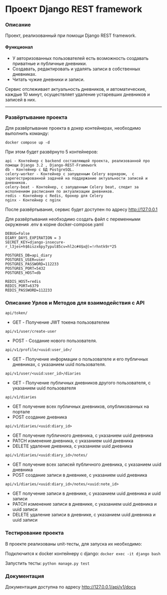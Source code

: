 # Проект Django REST framework

### Описание

Проект, реализованный при помощи Django REST framework.


#### **Функционал**
- У авторизованных пользователей есть возможность создавать приватные и публичные дневники.
- Создавать, редактировать и удалять записи в собственных дневниках.
- Читать чужие дневники и записи.

Сервис отслеживает актуальность дневников, и автоматические, каждые 10 минут, осуществляет удаление устаревших дневников и записей в них.

-------------
### Развёртывание проекта
Для развёртывание проекта в докер контейнерах, необходимо выполнить команду:

	docker compose up -d

При этом будет развёрнуто 5 контейнеров:

	api - Контейнер с backend составляющей проекта, реализованной про помощи Django 3.2 , Django-REST-Framework
	db - Контейнер с БД PostgreSQL.
	celery-worker - Контейнер с запущенным Celery воркером,  с зарегестрированной задачей на поддержание актуальности записей и дневников.
	celery-beat - Контейнер, с запущенным Celery beat, следит за исполнением расписания по актуализации дневников.
	redis - Контейнер с Redis, брокер для Celery
    nginx - Контейнер с nginx


После развёртывания, сервис будет доступен по адресу http://127.0.0.1

Для развёртывания необходимо создать файл с переменными окружения .env
в корне docker-compose.yaml

```
DEBUG=False
DIARY_DAYS_EXPIRATION = 3
SECRET_KEY=django-insecure-r_l3jes+h$6iszx6py7ypul85cv=hl2c#4$x@)=!rhntk9r*25

POSTGRES_DB=api_diary
POSTGRES_USER=user
POSTGRES_PASSWORD=112233
POSTGRES_PORT=5432
POSTGRES_HOST=db

REDIS_HOST=redis
REDIS_PORT=6379
REDIS_PASSWORD=112233
```


### Описание Урлов и Методов для взаимодействия с API

`api/token/`
- GET - Получение JWT токена пользователем

`api/v1/user/create-user`
- POST - Создание нового пользователя.

`api/v1/profile/<uuid:user_id>/`
- GET - Получение информации о пользователе и его публичных дневниках, с указанием uuid пользователя.

`api/v1/user/<uuid:user_id>/diaries`
- GET - Получение публичных дневников другого пользователя, с указанием uuid пользователя

`api/v1/diaries`
- GET получение всех публичных дневников, опубликованных на портале
- POST создание дневника

`api/v1/diaries/<uuid:diary_id>`
- GET получение публичного дневника, с указанием uuid дневника
- PATCH изменение дневника, с указанием uuid дневника
- DELETE удаление дневника, с указанием uuid дневника

`api/v1/diaries/<uuid:diary_id>/notes/`
- GET получение всех записей публичного дневника, с указанием uuid дневника
- POST создание записи в дневнике, с указанием uuid дневника

`api/v1/diaries/<uuid:diary_id>/notes/<uuid:note_id>`
- GET получение записи в дневнике, с указанием uuid дневника и uuid записи
- PATCH изменение записи в дневнике, с указанием uuid дневника и uuid записи
- DELETE удаление записи в дневнике, с указанием uuid дневника и uuid записи

### Тестирование проекта

В проекте реализованы unit-тесты, для запуска их необходимо:

Подключится к docker контейнеру с django:
`docker exec -it django bash`

Запустить тесты:
`python manage.py test`

### Документация

Документация доступна по адресу 
http://127.0.0.1/api/v1/docs

